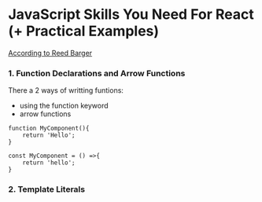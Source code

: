 # JavaScript Skills You Need For React (+ Practical Examples)

[According to Reed Barger](https://www.freecodecamp.org/news/javascript-skills-you-need-for-react-practical-examples/)

### 1. Function Declarations and Arrow Functions

There a 2 ways of writting funtions:

- using the function keyword
- arrow functions

```
function MyComponent(){
    return 'Hello';
}

const MyComponent = () =>{
    return 'hello';
}

```

### 2. Template Literals
